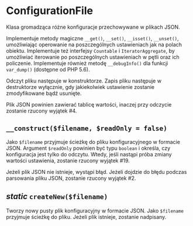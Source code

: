 ConfigurationFile
===

Klasa gromadząca różne konfiguracje przechowywane w plikach JSON.

Implementuje metody magiczne `__get()`, `__set()`, `__isset()`, `__unset()`, umożliwiając operowanie na poszczególnych ustawieniach jak na polach obiektu.
Implementuje też interfejsy `Countable` i `IteratorAggregate`, by umożliwiać iterowanie po poszczególnych ustawieniach w pętli oraz ich policzenie.
Implementuje również metodę `__debugInfo()` dla funkcji `var_dump()` (dostępne od PHP 5.6).

Odczyt pliku następuje w konstruktorze. Zapis pliku następuje w destruktorze wyłącznie, gdy jakiekolwiek ustawienie zostanie zmodyfikowane bądź usunięte.

Plik JSON powinien zawierać tablicę wartości, inaczej przy odczycie zostanie rzucony wyjątek #4.

## `__construct($filename, $readOnly = false)`

Jako `$filename` przyjmuje ścieżkę do pliku konfiguracyjnego w formacie JSON. Argument `$readOnly` powinien być typu `boolean` i określa, czy konfiguracja jest tylko do odczytu. Wtedy, jeśli nastąpi próba zmiany wartości ustawienia, zostanie rzucony wyjątek #19.

Jeżeli plik JSON nie istnieje, wystąpi błąd. Jeżeli dojdzie do błędu podczas parsowania pliku JSON, zostanie rzucony wyjątek #2.

## *static* `createNew($filename)`

Tworzy nowy pusty plik konfiguracyjny w formacie JSON. Jako `$filename` przyjmuje ścieżkę do pliku. Jeżeli plik istnieje, zostanie nadpisany.
